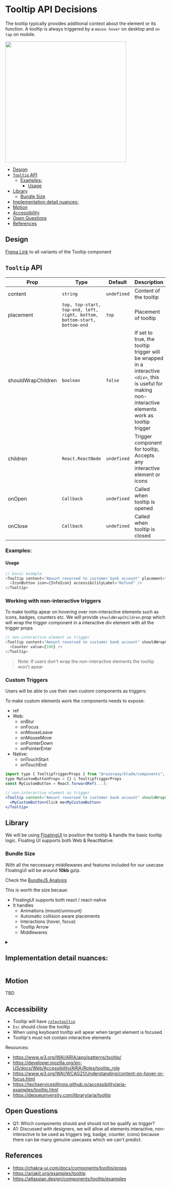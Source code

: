 # Tooltip API Decisions <!-- omit in toc -->

The tooltip typically provides additional context about the element or its function. A tooltip is always triggered by a `mouse hover` on desktop and `on tap` on mobile.

<img src="./tooltip-thumbnail.png" width="380" alt="" />

- [Design](#design)
- [`Tooltip` API](#tooltip-api)
  - [Examples:](#examples)
    - [Usage](#usage)
- [Library](#library)
  - [Bundle Size](#bundle-size)
- [Implementation detail nuances:](#implementation-detail-nuances)
- [Motion](#motion)
- [Accessibility](#accessibility)
- [Open Questions](#open-questions)
- [References](#references)

## Design

[Figma Link](https://www.figma.com/file/jubmQL9Z8V7881ayUD95ps/Blade---Payment-Light?type=design&node-id=40540-559304&t=tmTrf3xJU6oj59fM-0) to all variants of the Tooltip component

## `Tooltip` API

| Prop               | Type                                                                     | Default     | Description                                                                                                                                              | Required |
| ------------------ | ------------------------------------------------------------------------ | ----------- | -------------------------------------------------------------------------------------------------------------------------------------------------------- | -------- |
| content            | `string`                                                                 | `undefined` | Content of the tooltip                                                                                                                                   | ✅       |
| placement          | `top, top-start, top-end, left, right, bottom, bottom-start, bottom-end` | `top`       | Placement of tooltip                                                                                                                                     | ✅       |
| shouldWrapChildren | `boolean`                                                                | `false`     | If set to true, the tooltip trigger will be wrapped in a interactive `<div>`, this is useful for making non-interactive elements work as tooltip trigger |          |
| children           | `React.ReactNode`                                                        | `undefined` | Trigger component for tooltip, Accepts any interactive element or icons                                                                                  | ✅       |
| onOpen             | `Callback`                                                               | `undefined` | Called when tooltip is opened                                                                                                                            |          |
| onClose            | `Callback`                                                               | `undefined` | Called when tooltip is closed                                                                                                                            |          |

### Examples:

#### Usage

```js
// basic example
<Tooltip content="Amount reversed to customer bank account" placement="top">
  <IconButton icon={InfoIcon} accessibilityLabel="Refund" />
</Tooltip>
```

### Working with non-interactive triggers

To make tooltip apear on hovering over non-interactive elements such as icons, badges, counters etc. We will provide `shouldWrapChildren` prop which will wrap the trigger component in a interactive div element with all the trigger props

```js
// non-interactive element as trigger
<Tooltip content="Amount reversed to customer bank account" shouldWrapChildren>
  <Counter value={100} />
</Tooltip>
```

> Note: If users don't wrap the non-interactive elements the tooltip won't apear

### Custom Triggers

Users will be able to use their own custom components as triggers:

To make custom elements work the components needs to expose:

- ref
- Web:
  - onBlur
  - onFocus
  - onMouseLeave
  - onMouseMove
  - onPointerDown
  - onPointerEnter
- Native:
  - onTouchStart
  - onTouchEnd

```jsx
import type { TooltipTriggerProps } from "@razorpay/blade/components";
type MyCustomButtonProps = {} & TooltipTriggerProps
const MyCustomButton = React.forwardRef(...);

// non-interactive element as trigger
<Tooltip content="Amount reversed to customer bank account" shouldWrapChildren>
  <MyCustomButton>Click me<MyCustomButton>
</Tooltip>
```

## Library

We will be using [FloatingUI](https://floating-ui.com/) to position the tooltip & handle the basic tooltip logic. Floating UI supports both Web & ReactNative.

### Bundle Size

With all the neccessary middlewares and features included for our usecase FloatingUI will be around **10kb** gzip.

Check the [BundleJS Analysis](https://bundlejs.com/?q=%40floating-ui%2Freact&treeshake=%5B%7B%0A++arrow%2Cflip%2CFloatingArrow%2Coffset%2CuseFloating%2CuseFocus%2CuseHover%2CuseInteractions%2CuseTransitionStyles%2C%7D%5D&config=%7B%22esbuild%22%3A%7B%22external%22%3A%5B%22react%22%2C%22react-dom%22%5D%7D%7D)

This is worth the size becaue:

- FloatingUI supports both react / react-native
- It handles
  - Animations (mount/unmount)
  - Automatic collision aware placements
  - Interactions (hover, focus)
  - Tooltip Arrow
  - Middlewares

<details>
  <summary> 

  ## Implementation detail nuances: 

  </summary>

To make FloatingUI work with Blade components seamlessly there are few things we need to modify:

1. Expose interaction props in all the trigger components

- Web:
  - onBlur
  - onFocus
  - onMouseLeave
  - onMouseMove
  - onPointerDown
  - onPointerEnter
- Native:
  - onTouchStart
  - onTouchEnd

2. Expose the actual DOM node from ref instead of only exposing [certain methods via our useBladeInnerRef](https://github.com/razorpay/blade/blob/69a1bcef2f09ceaf6f910eaaca3076055fb059a2/packages/blade/src/hooks/useBladeInnerRef.web.ts#L26-L27) hook which we used to prevent component styling misuses. We need to expose the actual DOM node because FloatingUI internally does this [isElement() check](https://github.com/floating-ui/floating-ui/blob/b8990250568043b876e1c8fe42358fe337847ede/packages/react/src/hooks/useFloating.ts#L59) on the tooltip trigger element.

</details>

## Motion

TBD

## Accessibility

- Tooltip will have [`role=tooltip`](https://developer.mozilla.org/en-US/docs/Web/Accessibility/ARIA/Roles/tooltip_role)
- `Esc` should close the tooltip
- When using keyboard tooltip will apear when target element is focused
- Tooltip's must not contain interactive elements

Resources:

- https://www.w3.org/WAI/ARIA/apg/patterns/tooltip/
- https://developer.mozilla.org/en-US/docs/Web/Accessibility/ARIA/Roles/tooltip_role
- https://www.w3.org/WAI/WCAG21/Understanding/content-on-hover-or-focus.html
- https://techservicesillinois.github.io/accessibility/aria-examples/tooltip.html
- https://dequeuniversity.com/library/aria/tooltip

## Open Questions

- Q1: Which components should and should not be qualify as trigger?
- A1: Discussed with designers, we will allow all elements interactive, non-interactive to be used as triggers (eg, badge, counter, icons) because there can be many genuine usecases which we can't predict.

## References

- https://chakra-ui.com/docs/components/tooltip/props
- https://ariakit.org/examples/tooltip
- https://atlassian.design/components/tooltip/examples
